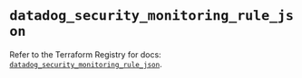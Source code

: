 # `datadog_security_monitoring_rule_json`

Refer to the Terraform Registry for docs: [`datadog_security_monitoring_rule_json`](https://registry.terraform.io/providers/datadog/datadog/3.68.0/docs/resources/security_monitoring_rule_json).
